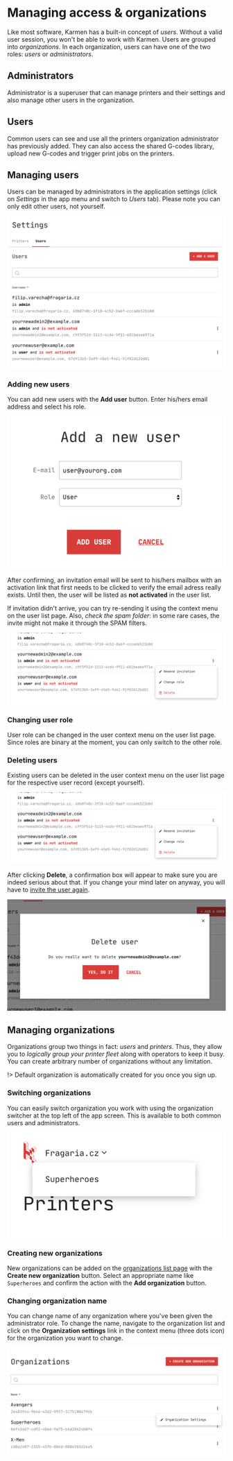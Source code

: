 # Managing access & organizations

Like most software, Karmen has a built-in concept of *users*. Without a valid
user session, you won't be able to work with Karmen. Users are grouped into
*organizations*. In each organization, users can have one of the two roles:
*users* or *administrators*.

## Administrators

Administrator is a superuser that can manage printers and their settings and
also manage other users in the organization.

## Users

Common users can see and use all the printers organization administrator has
previously added. They can also access the shared G-codes library, upload new
G-codes and trigger print jobs on the printers.

## Managing users

Users can be managed by administrators in the application settings (click on
*Settings* in the app menu and switch to *Users* tab). Please note you can only
edit other users, not yourself.

<div class="center">

![User list](_media/access-user-list.png ":size=600x418")

</div>

### Adding new users

You can add new users with the **Add user** button. Enter his/hers email address
and select his role.

<div class="center">

![Add new user](_media/access-new-user.png ":size=600x419")

</div>

After confirming, an invitation email will be sent to his/hers mailbox with an
activation link that first needs to be clicked to verify the email adress really
exists. Until then, the user will be listed as **not activated** in the user list.

If invitation didn't arrive, you can try re-sending it using the context menu on
the user list page. Also, *check the spam folder*: in some rare cases, the invite
might not make it through the SPAM filters.

<div class="center">

![Re-send invitation email](_media/access-resend-invitation.png ":size=600x196")

</div>

### Changing user role

User role can be changed in the user context menu on the user list page. Since roles are binary at the moment, you can
only switch to the other role.


### Deleting users

Existing users can be deleted in the user context menu on the user list page for
the respective user record (except yourself).

<div class="center">

![Delete user](_media/access-resend-invitation.png ":size=600x196")

</div>

After clicking **Delete**, a confirmation box will appear to make sure you are
indeed serious about that. If you change your mind later on anyway, you will
have to [invite the user again](old/access.md?id=adding-new-users).

<div class="center">

![Delete user confirmation](_media/access-delete-user.png ":size=600x306")

</div>

## Managing organizations

Organizations group two things in fact: *users* and *printers*. Thus, they allow
you to *logically group your printer fleet* along with operators to keep it
busy. You can create arbitrary number of organizations without any limitation.

!> Default organization is automatically created for you once you sign up.

### Switching organizations

You can easily switch organization you work with using the organization switcher
at the top left of the app screen. This is available to both common users and
administrators.

<div class="center">

![Organization switcher](_media/access-org-switch.png ":size=600x288")

</div>

### Creating new organizations

New organizations can be added on the [organizations list
page](https://cloud.karmen.tech/organizations) with the **Create new
organization** button. Select an appropriate name like `Superheroes` and confirm
the action with the **Add organization** button.

### Changing organization name

You can change name of any organization where you've been given the
administrator role. To change the name, navigate to the organization list and
click on the **Organization settings** link in the context menu (three dots icon) for the
organization you want to change.

<div class="center">

![Edit organization settings](_media/access-org-change-name.png ":size=600x295")

</div>
